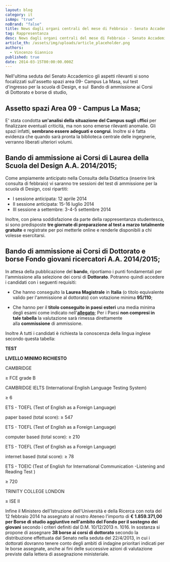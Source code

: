 ```yaml
---
layout: blog
category: it
isAmp: "true"
noBrand: "false"
title: News dagli organi centrali del mese di Febbraio - Senato Accademico
tag: Rappresentanza
desc: News dagli organi centrali del mese di Febbraio - Senato Accademico
article_th: /assets/img/uploads/article_placeholder.png
authors:
  - Vincenzo Giannico
published: true
date: 2014-03-15T00:00:00.000Z
---
```


Nell'ultima seduta del Senato Accademico gli aspetti rilevanti si sono focalizzati sull'assetto spazi area 09- Campus La Masa, sul test d'ingresso per la scuola di Design, e sul  Bando di ammissione ai Corsi di Dottorato e borse di studio,

Assetto spazi Area 09 - Campus La Masa;  
-----------------------------------------

E' stata condotta **un'analisi della situazione del Campus sugli** u**ffici** per finalizzare eventuali criticità, ma non sono emerse rilevanti anomalie. Gli spazi infatti, **sembrano essere adeguati e congrui**. Inoltre si è fatta evidenza che quando sarà pronta la biblioteca centrale delle ingegnerie, verranno liberati ulteriori volumi.

Bando di ammissione ai Corsi di Laurea della Scuola del Design A.A. 2014/2015;  
--------------------------------------------------------------------------------

Come ampiamente anticipato nella Consulta della Didattica (inserire link consulta di febbraio) vi saranno tre sessioni del test di ammissione per la scuola di Design, così ripartiti:

*   I sessione anticipata: 12 aprile 2014
*   II sessione anticipata: 15-16 luglio 2014
*   III sessione a settembre: 3-4-5 settembre 2014

Inoltre, con piena soddisfazione da parte della rappresentanza studentesca, si sono predisposte **tre giornate di preparazione al test a marzo** **totalmente gratuite** e registrate per poi metterle online e renderle disponibili a chi volesse esercitarsi.

Bando di ammissione ai Corsi di Dottorato e borse Fondo giovani ricercatori A.A. 2014/2015;
-------------------------------------------------------------------------------------------

In attesa della pubblicazione del **bando**, riportiamo i punti fondamentali per l'ammissione alla selezione dei corsi di **Dottorato**. Potranno quindi accedere i candidati con i seguenti requisiti:

*   Che hanno conseguito la **Laurea Magistrale** in **Italia** (o titolo equivalente valido per l'ammissione al dottorato) con votazione minima **95/110**;

*   Che hanno per il **titolo conseguito in paesi esteri** una media minima degli esami come indicato nell'**[allegato](http://www.svoltastudenti.it/sites/default/files/Medie.pdf)**; Per i Paesi **non compresi in tale** **tabella** la valutazione sarà rimessa direttamente alla **commissione** di ammissione.

Inoltre A tutti i candidati è richiesta la conoscenza della lingua inglese secondo questa tabella:

**TEST**

**LIVELLO MINIMO RICHIESTO**

CAMBRIDGE

≥ FCE grade B

CAMBRIDGE IELTS (International English Language Testing System)

≥ 6

ETS - TOEFL (Test of English as a Foreign Language)

paper based (total score): ≥ 547

ETS - TOEFL (Test of English as a Foreign Language)

computer based (total score): ≥ 210

ETS - TOEFL (Test of English as a Foreign Language)

internet based (total score): ≥ 78

ETS - TOEIC (Test of English for International Communication -Listening and Reading Test )

≥ 720

TRINITY COLLEGE LONDON

≥ ISE II

Infine il Ministero dell'Istruzione dell'Università e della Ricerca con nota del 12 febbraio 2014 ha assegnato al nostro Ateneo l'importo di **€ 1.859.371,00 per Borse di studio aggiuntive nell'ambito del Fondo per il sostegno dei giovani** secondo i criteri definiti dal D.M. 10/12/2013 n. 1016. In sostanza si propone di assegnare **38 borse ai corsi di dottorato** secondo la distribuzione effettuata dal Senato nella seduta del 22/4/2013, in cui i dottorati dovranno tenere conto degli ambiti di indagine prioritari indicati per le borse assegnate, anche ai fini delle successive azioni di valutazione previste dalla lettera di assegnazione ministeriale.
